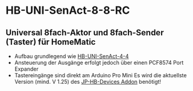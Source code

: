 # HB-UNI-SenAct-8-8-RC
## Universal 8fach-Aktor und 8fach-Sender (Taster) für HomeMatic

- Aufbau grundlegend wie [HB-UNI-SenAct-4-4](https://github.com/jp112sdl/HB-UNI-SenAct-4-4)
- Ansteuerung der Ausgänge erfolgt jedoch über einen PCF8574 Port Expander
- Tastereingänge sind direkt am Arduino Pro Mini
Es wird die aktuellste Version (mind. V 1.25) des [JP-HB-Devices Addon](https://github.com/jp112sdl/JP-HB-Devices-addon/releases/latest) benötigt!
